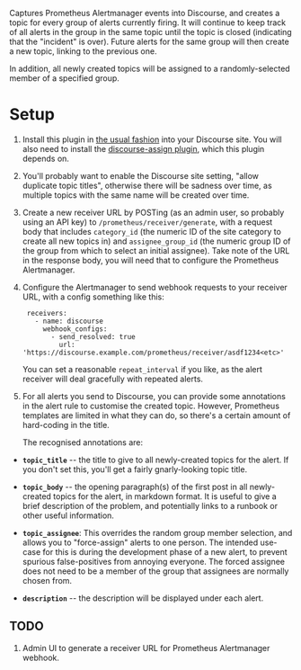 Captures Prometheus Alertmanager events into Discourse, and creates a topic
for every group of alerts currently firing.  It will continue to keep track
of all alerts in the group in the same topic until the topic is closed
(indicating that the "incident" is over).  Future alerts for the same group
will then create a new topic, linking to the previous one.

In addition, all newly created topics will be assigned to a
randomly-selected member of a specified group.


# Setup

1. Install this plugin in [the usual
   fashion](https://meta.discourse.org/t/install-a-plugin/19157) into your
   Discourse site.  You will also need to install the [discourse-assign
   plugin](https://github.com/discourse/discourse-assign), which this plugin
   depends on.

1. You'll probably want to enable the Discourse site setting, "allow
   duplicate topic titles", otherwise there will be sadness over time, as
   multiple topics with the same name will be created over time.

1. Create a new receiver URL by POSTing (as an admin user, so probably using
   an API key) to `/prometheus/receiver/generate`, with a request body that
   includes `category_id` (the numeric ID of the site category to create all
   new topics in) and `assignee_group_id` (the numeric group ID of the group
   from which to select an initial assignee).  Take note of the URL in the
   response body, you will need that to configure the Prometheus
   Alertmanager.

1. Configure the Alertmanager to send webhook requests to your receiver URL,
   with a config something like this:

        receivers:
          - name: discourse
            webhook_configs:
              - send_resolved: true
                url: 'https://discourse.example.com/prometheus/receiver/asdf1234<etc>'

    You can set a reasonable `repeat_interval` if you like, as the alert
    receiver will deal gracefully with repeated alerts.

1. For all alerts you send to Discourse, you can provide some annotations
   in the alert rule to customise the created topic.  However, Prometheus
   templates are limited in what they can do, so there's a certain amount of
   hard-coding in the title.

   The recognised annotations are:

  * **`topic_title`** -- the title to give to all newly-created topics for
    the alert.  If you don't set this, you'll get a fairly gnarly-looking
    topic title.

  * **`topic_body`** -- the opening paragraph(s) of the first post in all
    newly-created topics for the alert, in markdown format.  It is useful
    to give a brief description of the problem, and potentially links to a
    runbook or other useful information.

  * **`topic_assignee`**: This overrides the random group member selection,
    and allows you to "force-assign" alerts to one person.  The intended
    use-case for this is during the development phase of a new alert, to
    prevent spurious false-positives from annoying everyone.  The forced
    assignee does not need to be a member of the group that assignees are
    normally chosen from.

  * **`description`** -- the description will be displayed under each alert.

## TODO

1. Admin UI to generate a receiver URL for Prometheus Alertmanager webhook.
